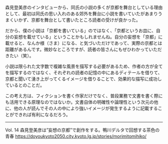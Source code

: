 森見登美彦のインタビューから、同氏の小説の多くが京都を舞台としている理由として、最初は同氏の思い入れのある郊外を舞台に小説を書いていたがあまりうまくいかず、京都を舞台として書いたところ読者の受けが良かった。

だから、僕の小説は「京都を書いている」のではなく、「京都というお皿に、自分の妄想を載せている」ということかもしれませんね。自分の妄想を「京都」に載せると、なんか様（さま）になる、と気づいただけであって、実際の京都とは距離があるんです。微妙なところですが、読者の皆さんにもぜひわかっていただきたい（笑）。

小説は限られた文字数で複雑な風景を描写する必要があるため、作者の方が全てを描写するのではなく、それぞれの読者の記憶の中にあるディテールを借りて、京都と聞いて湧き上がってくるイメージを借りることで、効果的な描写に成功しているとのことだ。

この考え方は、フィクションを書く作家だけでなく、普段業務で文書を書く際にも活用できる原理なのではないか。文書自体の明確性や論理性という次元の他に、他の人が読んでその人の中により強いイメージが発生するように記載することができれば有利になるだろう。

---
Vol. 14  森見登美彦は”妄想の京都”で創作をする。鴨川デルタで回想する茶色の青春
https://doyoukyoto2050.city.kyoto.lg.jp/stories/morimitomihiko/